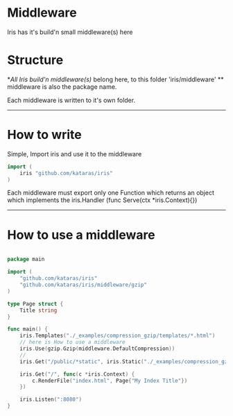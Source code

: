 # Middleware
Iris has it's build'n small middleware(s) here

# Structure
**All Iris build'n middleware(s)* belong here, to this folder 'iris/middleware' **
middleware is also the package name.



Each middleware is written to it's own folder.

----------------------------

# How to write
Simple, Import iris and use it to the middleware

```go
import (
	iris "github.com/kataras/iris"
)
```

Each middleware must export only one Function which returns an object which implements the iris.Handler (func Serve(ctx *iris.Context){})


----------------------------


# How to use a middleware

```go

package main

import (
	"github.com/kataras/iris"
	"github.com/kataras/iris/middleware/gzip"
)

type Page struct {
	Title string
}

func main() {
	iris.Templates("./_examples/compression_gzip/templates/*.html")
	// here is How to use a middleware
	iris.Use(gzip.Gzip(middleware.DefaultCompression))
	//
	iris.Get("/public/*static", iris.Static("./_examples/compression_gzip/static/", "/public/"))

	iris.Get("/", func(c *iris.Context) {
		c.RenderFile("index.html", Page{"My Index Title"})
	})

	iris.Listen(":8080")
}

```
